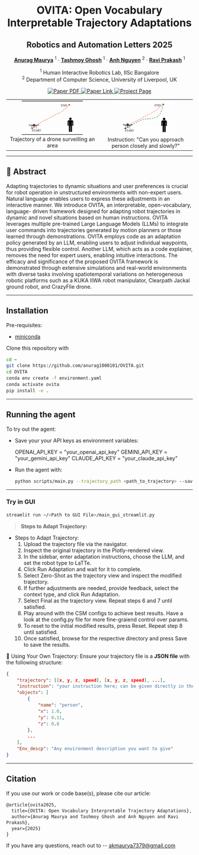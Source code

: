 <div align="center">

  <h1>OVITA: Open Vocabulary Interpretable Trajectory Adaptations</h1>
  <h2>Robotics and Automation Letters 2025</h2>

  <p align="center">
    <a href="https://anurag1000101.github.io/" target="_blank"><strong>Anurag Maurya</strong></a> <sup>1</sup>
    ·
    <a href="#" target="_blank"><strong>Tashmoy Ghosh</strong></a> <sup>1</sup>
    ·
    <a href="https://www.csc.liv.ac.uk/~anguyen/" target="_blank"><strong>Anh Nguyen</strong></a> <sup>2</sup>
    ·
    <a href="https://ravipr009.github.io/" target="_blank"><strong>Ravi Prakash</strong></a> <sup>1</sup>
  </p>

  <p align="center" style="padding-top: 0px;">
    <sup>1</sup> Human Interactive Robotics Lab, IISc Bangalore <br>
    <sup>2</sup> Department of Computer Science, University of Liverpool, UK
  </p>

  <p>
    <a href="https://arxiv.org/abs/2508.17260">
      <img src="https://img.shields.io/badge/arxiv-OVITA-red" alt="Paper PDF">
    </a>
	<a href="https://ieeexplore.ieee.org/document/11150730">
      <img src="https://img.shields.io/badge/ieee-link-blue" alt="Paper Link">
    </a>
    <a href="https://anurag1000101.github.io/projects/IISC/">
      <img src="https://img.shields.io/badge/Project-Website-green" alt="Project Page">
    </a>
  </p>

</div>

<table style="width:100%; text-align:center;">
  <tr>
    <td>
      <img src="docs/intro_1_gif.gif" width="70%" alt="Drone trajectory" /><br>
      Trajectory of a drone surveilling an area
    </td>
    <td>
      <img src="docs/intro_2_gif.gif" width="70%" alt="Drone instruction" /><br>
      Instruction: "Can you approach person closely and slowly?"
    </td>
  </tr>
</table>

---
## 📖 Abstract

Adapting trajectories to dynamic situations and user preferences is crucial for robot operation in unstructured environments with non-expert users. Natural language enables users to express these adjustments in an interactive manner. We introduce OVITA, an interpretable, open-vocabulary, language- driven framework designed for adapting robot trajectories in dynamic and novel situations based on human instructions. OVITA leverages multiple pre-trained Large Language Models (LLMs) to integrate user commands into trajectories generated by motion planners or those learned through demonstrations. OVITA employs code as an adaptation policy generated by an LLM, enabling users to adjust individual waypoints, thus providing flexible control. Another LLM, which acts as a code explainer, removes the need for expert users, enabling intuitive interactions. The efficacy and significance of the proposed OVITA framework is demonstrated through extensive simulations and real-world environments with diverse tasks involving spatiotemporal variations on heterogeneous robotic platforms such as a KUKA IIWA robot manipulator, Clearpath Jackal ground robot, and CrazyFlie drone.

---
## Installation

Pre-requisites:
- [miniconda](https://docs.conda.io/projects/miniconda/en/latest/index.html)

Clone this repository with
```bash
cd ~
git clone https://github.com/anurag1000101/OVITA.git
cd OVITA
conda env create -f environment.yaml
conda activate ovita
pip install -e .
```

---
## Running the agent

To try out the agent:

- Save your your API keys as environment variables:

	OPENAI_API_KEY = "your_openai_api_key"
	GEMINI_API_KEY = "your_gemini_api_key"
	CLAUDE_API_KEY = "your_claude_api_key"

- Run the agent with:

    ```bash
	python scripts/main.py --trajectory_path <path_to_trajectory> --save_dir <path_to_save_directory> --llm <openai|gemini|claude> --save_results <True|False> --robot_type <robot_name_or_None>
    ```

---
### Try in GUI

```bash
streamlit run ~/<Path to GUI File>/main_gui_streamlit.py
```
> **Steps to Adapt Trajectory:**
- Steps to Adapt Trajectory:
	1. Upload the trajectory file via the navigator.
	2. Inspect the original trajectory in the Plotly-rendered view.
	3. In the sidebar, enter adaptation instructions, choose the LLM, and set the robot type to LaTTe.
	4. Click Run Adaptation and wait for it to complete.
	5. Select Zero-Shot as the trajectory view and inspect the modified trajectory.
	6. If further adjustments are needed, provide feedback, select the context type, and click Run Adaptation.
	7. Select Final as the trajectory view. Repeat steps 6 and 7 until satisfied.
	8. Play around with the CSM configs to achieve best results. Have a look at the config.py file for more fine-graiend control over params.
	9. To reset to the initial modified results, press Reset. Repeat step 8 until satisfied.
	10. Once satisfied, browse for the respective directory and press Save to save the results.

📌 Using Your Own Trajectory:
Ensure your trajectory file is a **JSON file** with the following structure: 

```json
{
    "trajectory": [[x, y, z, speed], [x, y, z, speed], ...],
    "instruction": "your instruction here; can be given directly in the GUI too",
    "objects": [
        {
            "name": "person",
            "x": 1.0,
            "y": 0.11,
            "z": 0.8
        },
        ...
    ],
    "Env_descp": "Any environment description you want to give"
}
```

---
## Citation

If you use our work or code base(s), please cite our article:
```
@article{ovita2025,
  title={OVITA: Open Vocabulary Interpretable Trajectory Adaptations},
  author={Anurag Maurya and Tashmoy Ghosh and Anh Nguyen and Ravi Prakash},
  year={2025}
}
```

If you have any questions, reach out to -- [akmaurya7379@gmail.com](mailto:akmaurya7379@gmail.com)

